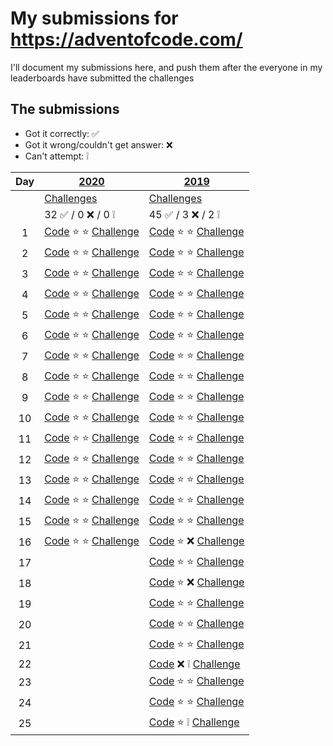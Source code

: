 # My submissions for https://adventofcode.com/

I'll document my submissions here, and push them after the everyone in my 
leaderboards have submitted the challenges

## The submissions

* Got it correctly: :white_check_mark:
* Got it wrong/couldn't get answer: :x:
* Can't attempt: :grey_exclamation:

| Day | [2020](year_2020) | [2019](year_2019) |
|:---:| --- | --- |
| | [Challenges](https://adventofcode.com/2020) | [Challenges](https://adventofcode.com/2019) |
| | 32 :white_check_mark: / 0 :x: / 0 :grey_exclamation: | 45 :white_check_mark: / 3 :x: / 2 :grey_exclamation: |
|  1 | [Code](year_2020/day_01) :star: :star: [Challenge](https://adventofcode.com/2020/day/1) | [Code](year_2019/day_01) :star: :star: [Challenge](https://adventofcode.com/2019/day/1) |
|  2 | [Code](year_2020/day_02) :star: :star: [Challenge](https://adventofcode.com/2020/day/2) | [Code](year_2019/day_02) :star: :star: [Challenge](https://adventofcode.com/2019/day/2) |
|  3 | [Code](year_2020/day_03) :star: :star: [Challenge](https://adventofcode.com/2020/day/3) | [Code](year_2019/day_03) :star: :star: [Challenge](https://adventofcode.com/2019/day/3) |
|  4 | [Code](year_2020/day_04) :star: :star: [Challenge](https://adventofcode.com/2020/day/4) | [Code](year_2019/day_04) :star: :star: [Challenge](https://adventofcode.com/2019/day/4) |
|  5 | [Code](year_2020/day_05) :star: :star: [Challenge](https://adventofcode.com/2020/day/5) | [Code](year_2019/day_05) :star: :star: [Challenge](https://adventofcode.com/2019/day/5) |
|  6 | [Code](year_2020/day_06) :star: :star: [Challenge](https://adventofcode.com/2020/day/6) | [Code](year_2019/day_06) :star: :star: [Challenge](https://adventofcode.com/2019/day/6) |
|  7 | [Code](year_2020/day_07) :star: :star: [Challenge](https://adventofcode.com/2020/day/7) | [Code](year_2019/day_07) :star: :star: [Challenge](https://adventofcode.com/2019/day/7) |
|  8 | [Code](year_2020/day_08) :star: :star: [Challenge](https://adventofcode.com/2020/day/8) | [Code](year_2019/day_08) :star: :star: [Challenge](https://adventofcode.com/2019/day/8) |
|  9 | [Code](year_2020/day_09) :star: :star: [Challenge](https://adventofcode.com/2020/day/9) | [Code](year_2019/day_09) :star: :star: [Challenge](https://adventofcode.com/2019/day/9) |
| 10 | [Code](year_2020/day_10) :star: :star: [Challenge](https://adventofcode.com/2020/day/10) | [Code](year_2019/day_10) :star: :star: [Challenge](https://adventofcode.com/2019/day/10) |
| 11 | [Code](year_2020/day_11) :star: :star: [Challenge](https://adventofcode.com/2020/day/11) | [Code](year_2019/day_11) :star: :star: [Challenge](https://adventofcode.com/2019/day/11) |
| 12 | [Code](year_2020/day_12) :star: :star: [Challenge](https://adventofcode.com/2020/day/12) | [Code](year_2019/day_12) :star: :star: [Challenge](https://adventofcode.com/2019/day/12) |
| 13 | [Code](year_2020/day_13) :star: :star: [Challenge](https://adventofcode.com/2020/day/13) | [Code](year_2019/day_13) :star: :star: [Challenge](https://adventofcode.com/2019/day/13) |
| 14 | [Code](year_2020/day_14) :star: :star: [Challenge](https://adventofcode.com/2020/day/14) | [Code](year_2019/day_14) :star: :star: [Challenge](https://adventofcode.com/2019/day/14) |
| 15 | [Code](year_2020/day_15) :star: :star: [Challenge](https://adventofcode.com/2020/day/15) | [Code](year_2019/day_15) :star: :star: [Challenge](https://adventofcode.com/2019/day/15) |
| 16 | [Code](year_2020/day_16) :star: :star: [Challenge](https://adventofcode.com/2020/day/16) | [Code](year_2019/day_16) :star: :x: [Challenge](https://adventofcode.com/2019/day/16) |
| 17 | | [Code](year_2019/day_17) :star: :star: [Challenge](https://adventofcode.com/2019/day/17) |
| 18 | | [Code](year_2019/day_18) :star: :x: [Challenge](https://adventofcode.com/2019/day/18) |
| 19 | | [Code](year_2019/day_19) :star: :star: [Challenge](https://adventofcode.com/2019/day/19) |
| 20 | | [Code](year_2019/day_20) :star: :star: [Challenge](https://adventofcode.com/2019/day/20) |
| 21 | | [Code](year_2019/day_21) :star: :star: [Challenge](https://adventofcode.com/2019/day/21) |
| 22 | | [Code](year_2019/day_22) :x: :grey_exclamation: [Challenge](https://adventofcode.com/2019/day/22) |
| 23 | | [Code](year_2019/day_23) :star: :star: [Challenge](https://adventofcode.com/2019/day/23) |
| 24 | | [Code](year_2019/day_24) :star: :star: [Challenge](https://adventofcode.com/2019/day/24) |
| 25 | | [Code](year_2019/day_25) :star: :grey_exclamation: [Challenge](https://adventofcode.com/2019/day/25) |
